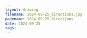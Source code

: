 ```yaml
---
layout: drawing
filename: 2024-09-25_directions.jpg
pagename: 2024-09-25_directions
date: 2024-09-25
tags:
---
```

